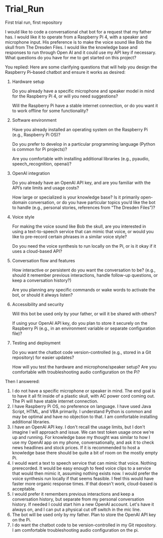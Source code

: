 # Trial_Run
First trial run, first repository

I would like to code a conversational chat bot for a request that my father has. I would like it to operate from a Raspberry Pi 4, with a speaker and microphone input. His preference is to make the voice sound like Bob the skull from The Dresden Files. I would like the knowledge base and responses to run through Open AI and it could use my API key if necessary. What questions do you have for me to get started on this project?

You replied: Here are some clarifying questions that will help you design the Raspberry Pi–based chatbot and ensure it works as desired:

   1. Hardware setup

        Do you already have a specific microphone and speaker model in mind for the Raspberry Pi 4, or will you need suggestions?

        Will the Raspberry Pi have a stable internet connection, or do you want it to work offline for some functionality?

   2. Software environment

        Have you already installed an operating system on the Raspberry Pi (e.g., Raspberry Pi OS)?

        Do you prefer to develop in a particular programming language (Python is common for Pi projects)?

        Are you comfortable with installing additional libraries (e.g., pyaudio, speech_recognition, openai)?

   3. OpenAI integration

        Do you already have an OpenAI API key, and are you familiar with the API’s rate limits and usage costs?

        How large or specialized is your knowledge base? Is it primarily open-domain conversation, or do you have particular topics you’d like the bot to handle (e.g., personal stories, references from “The Dresden Files”)?

   4. Voice style

        For making the voice sound like Bob the skull, are you interested in using a text-to-speech service that can mimic that voice, or would you like to pre-record certain phrases in a similar voice style?

        Do you need the voice synthesis to run locally on the Pi, or is it okay if it uses a cloud-based API?

   5. Conversation flow and features

        How interactive or persistent do you want the conversation to be? (e.g., should it remember previous interactions, handle follow-up questions, or keep a conversation history?)

        Are you planning any specific commands or wake words to activate the bot, or should it always listen?

   6. Accessibility and security

        Will this bot be used only by your father, or will it be shared with others?

        If using your OpenAI API key, do you plan to store it securely on the Raspberry Pi (e.g., in an environment variable or separate configuration file)?

   7. Testing and deployment

        Do you want the chatbot code version-controlled (e.g., stored in a Git repository) for easier updates?

        How will you test the hardware and microphone/speaker setup? Are you comfortable with troubleshooting audio configuration on the Pi?

Then I answered:

1. I do not have a specific microphone or speaker in mind. The end goal is to have it all fit inside of a plastic skull, with AC power cord coming out. The Pi will have stable internet connection.
2. I have Raspberry Pi OS, no preference on language. I have used Java Script, HTML, and VBA primarily. I understand Python is common and may be optimal and have no objection to that. I am comfortable installing additional libraries. 
3. I have an OpenAI API key. I don't recall the usage limits, but I don't imagine I will approach and issue. We can test token usage once we're up and running. For knowledge base my thought was similar to how I use my OpenAI app on my phone, conversationally, and ask it to check news headlines and stock prices. If it is recommended to host a knowledge base there should be quite a bit of room on the mostly empty Pi.
4. I would want a text to speech service that can mimic that voice. Nothing prerecorded. It would be easy enough to feed voice clips to a service that would then mimic it, assuming nothing exists now. I would prefer the voice synthesis run locally if that seems feasible. I feel this would have faster more organic response times. If that doesn't work, cloud-based is acceptable. 
5. I would prefer it remembers previous interactions and keep a conversation history, but separate from my personal conversation history. If needed I could start him a new OpenAI account. Let's have it always on, and I can put a physical cut off switch in the mic line.
6. The bot will be used only by my father. Plan to store the OpenAI API key on the Pi.
7. I do want the chatbot code to be version-controlled in my Git repository. I am comfortable troubleshooting audio configuration on the pi.
